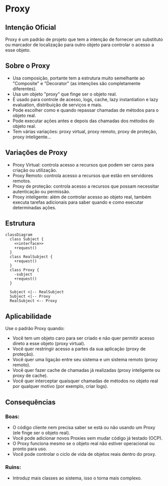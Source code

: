 # Proxy

## Intenção Oficial

Proxy é um padrão de projeto que tem a intenção de fornecer um substituto ou marcador de localização para outro objeto para controlar o acesso a esse objeto.

## Sobre o Proxy

- Usa composição, portante tem a estrutura muito semelhante ao "Composite" e "Decorator" (as intenções são completamente diferentes).
- Usa um objeto "proxy" que finge ser o objeto real.
- É usado para controle de acesso, logs, cache, lazy instantiation e lazy evaluation, distribuição de serviços e mais.
- Pode escolher como e quando repassar chamadas de métodos para o objeto real.
- Pode executar ações antes e depois das chamadas dos métodos do objeto real.
- Tem várias variações: proxy virtual, proxy remoto, proxy de proteção, proxy inteligente...

## Variações de Proxy

- Proxy Virtual: controla acesso a recursos que podem ser caros para criação ou utilização.
- Proxy Remoto: controla acesso a recursos que estão em servidores remotos.
- Proxy de proteção: controla acesso a recursos que possam necessitar autenticação ou permissão.
- Proxy inteligente: além de controlar acesso ao objeto real, também executa tarefas adicionais para saber quando e como executar determinadas ações.

## Estrutura

```mermaid
classDiagram
  class Subject {
    <<interface>>
    +request()
  }
  class RealSubject {
    +request()
  }
  class Proxy {
    -subject
    +request()
  }

  Subject <|-- RealSubject
  Subject <|-- Proxy
  RealSubject <-- Proxy
```

## Aplicabilidade

Use o padrão Proxy quando:
- Você tem um objeto caro para ser criado e não quer permitir acesso direto a esse objeto (proxy virtual).
- Você quer restringir acesso a partes da sua aplicação (proxy de proteção).
- Você quer uma ligação entre seu sistema e um sistema remoto (proxy remoto).
- Você quer fazer cache de chamadas já realizadas (proxy inteligente ou proxy de cache).
- Você quer interceptar quaisquer chamadas de métodos no objeto real por qualquer motivo (por exemplo, criar logs).

## Consequências

### Boas:

- O código cliente nem precisa saber se está ou não usando um Proxy (ele finge ser o objeto real).
- Você pode adicionar novos Proxies sem mudar código já testado (OCP).
- O Proxy funciona mesmo se o objeto real não estiver operacional ou pronto para uso.
- Você pode controlar o ciclo de vida de objetos reais dentro do proxy.

### Ruins:

- Introduz mais classes ao sistema, isso o torna mais complexo.
